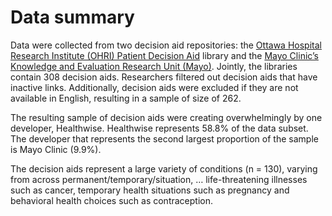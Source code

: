 # Data summary

Data were collected from two decision aid repositories: the [Ottawa
Hospital Research Institute (OHRI) Patient Decision
Aid](https://decisionaid.ohri.ca/) library and the [Mayo Clinic’s
Knowledge and Evaluation Research Unit
(Mayo)](https://www.mayo.edu/research/labs/knowledge-evaluation-research-unit/overview).
Jointly, the libraries contain 308 decision aids. Researchers filtered
out decision aids that have inactive links. Additionally, decision aids
were excluded if they are not available in English, resulting in a
sample of size of 262.

The resulting sample of decision aids were creating overwhelmingly by
one developer, Healthwise. Healthwise represents 58.8% of the data
subset. The developer that represents the second largest proportion of
the sample is Mayo Clinic (9.9%).

The decision aids represent a large variety of conditions (n = 130),
varying from across permanent/temporary/situation, … life-threatening
illnesses such as cancer, temporary health situations such as pregnancy
and behavioral health choices such as contraception.

